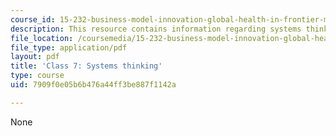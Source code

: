 ```yaml
---
course_id: 15-232-business-model-innovation-global-health-in-frontier-markets-fall-2013
description: This resource contains information regarding systems thinking.
file_location: /coursemedia/15-232-business-model-innovation-global-health-in-frontier-markets-fall-2013/7909f0e05b6b476a44ff3be887f1142a_MIT15_232F13_Class7.pdf
file_type: application/pdf
layout: pdf
title: 'Class 7: Systems thinking'
type: course
uid: 7909f0e05b6b476a44ff3be887f1142a

---
```

None